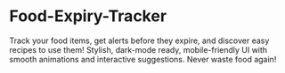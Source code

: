 # Food-Expiry-Tracker
Track your food items, get alerts before they expire, and discover easy recipes to use them! Stylish, dark-mode ready, mobile-friendly UI with smooth animations and interactive suggestions. Never waste food again!
